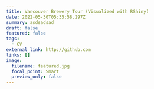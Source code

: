 ```yaml
---
title: Vancouver Brewery Tour (Visualized with RShiny)
date: 2022-05-30T05:35:58.297Z
summary: asdsadsad
draft: false
featured: false
tags:
  - CV
external_link: http://github.com
links: []
image:
  filename: featured.jpg
  focal_point: Smart
  preview_only: false
---
```

